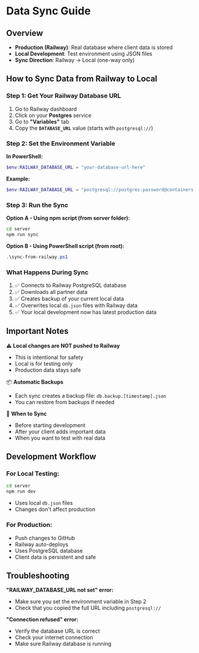 # Data Sync Guide

## Overview
- **Production (Railway)**: Real database where client data is stored
- **Local Development**: Test environment using JSON files
- **Sync Direction**: Railway → Local (one-way only)

## How to Sync Data from Railway to Local

### Step 1: Get Your Railway Database URL

1. Go to Railway dashboard
2. Click on your **Postgres** service
3. Go to **"Variables"** tab
4. Copy the **`DATABASE_URL`** value (starts with `postgresql://`)

### Step 2: Set the Environment Variable

**In PowerShell:**
```powershell
$env:RAILWAY_DATABASE_URL = "your-database-url-here"
```

**Example:**
```powershell
$env:RAILWAY_DATABASE_URL = "postgresql://postgres:password@containers.railway.app:5432/railway"
```

### Step 3: Run the Sync

**Option A - Using npm script (from server folder):**
```bash
cd server
npm run sync
```

**Option B - Using PowerShell script (from root):**
```powershell
.\sync-from-railway.ps1
```

### What Happens During Sync

1. ✅ Connects to Railway PostgreSQL database
2. ✅ Downloads all partner data
3. ✅ Creates backup of your current local data
4. ✅ Overwrites local `db.json` files with Railway data
5. ✅ Your local development now has latest production data

## Important Notes

⚠️ **Local changes are NOT pushed to Railway**
- This is intentional for safety
- Local is for testing only
- Production data stays safe

📦 **Automatic Backups**
- Each sync creates a backup file: `db.backup.[timestamp].json`
- You can restore from backups if needed

🔄 **When to Sync**
- Before starting development
- After your client adds important data
- When you want to test with real data

## Development Workflow

### For Local Testing:
```bash
cd server
npm run dev
```
- Uses local `db.json` files
- Changes don't affect production

### For Production:
- Push changes to GitHub
- Railway auto-deploys
- Uses PostgreSQL database
- Client data is persistent and safe

## Troubleshooting

**"RAILWAY_DATABASE_URL not set" error:**
- Make sure you set the environment variable in Step 2
- Check that you copied the full URL including `postgresql://`

**"Connection refused" error:**
- Verify the database URL is correct
- Check your internet connection
- Make sure Railway database is running
